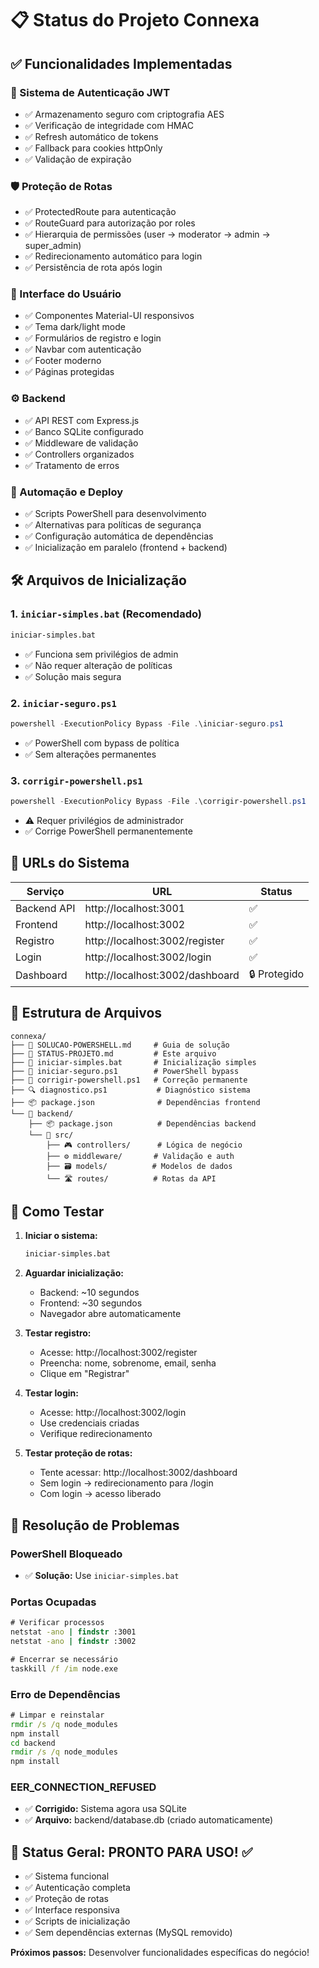 # 📋 Status do Projeto Connexa

## ✅ Funcionalidades Implementadas

### 🔐 Sistema de Autenticação JWT
- ✅ Armazenamento seguro com criptografia AES
- ✅ Verificação de integridade com HMAC
- ✅ Refresh automático de tokens
- ✅ Fallback para cookies httpOnly
- ✅ Validação de expiração

### 🛡️ Proteção de Rotas
- ✅ ProtectedRoute para autenticação
- ✅ RouteGuard para autorização por roles
- ✅ Hierarquia de permissões (user → moderator → admin → super_admin)
- ✅ Redirecionamento automático para login
- ✅ Persistência de rota após login

### 🎨 Interface do Usuário
- ✅ Componentes Material-UI responsivos
- ✅ Tema dark/light mode
- ✅ Formulários de registro e login
- ✅ Navbar com autenticação
- ✅ Footer moderno
- ✅ Páginas protegidas

### ⚙️ Backend
- ✅ API REST com Express.js
- ✅ Banco SQLite configurado
- ✅ Middleware de validação
- ✅ Controllers organizados
- ✅ Tratamento de erros

### 🚀 Automação e Deploy
- ✅ Scripts PowerShell para desenvolvimento
- ✅ Alternativas para políticas de segurança
- ✅ Configuração automática de dependências
- ✅ Inicialização em paralelo (frontend + backend)

## 🛠️ Arquivos de Inicialização

### 1. `iniciar-simples.bat` (Recomendado)
```cmd
iniciar-simples.bat
```
- ✅ Funciona sem privilégios de admin
- ✅ Não requer alteração de políticas
- ✅ Solução mais segura

### 2. `iniciar-seguro.ps1`
```powershell
powershell -ExecutionPolicy Bypass -File .\iniciar-seguro.ps1
```
- ✅ PowerShell com bypass de política
- ✅ Sem alterações permanentes

### 3. `corrigir-powershell.ps1`
```powershell
powershell -ExecutionPolicy Bypass -File .\corrigir-powershell.ps1
```
- ⚠️ Requer privilégios de administrador
- ✅ Corrige PowerShell permanentemente

## 🔗 URLs do Sistema

| Serviço | URL | Status |
|---------|-----|--------|
| Backend API | http://localhost:3001 | ✅ |
| Frontend | http://localhost:3002 | ✅ |
| Registro | http://localhost:3002/register | ✅ |
| Login | http://localhost:3002/login | ✅ |
| Dashboard | http://localhost:3002/dashboard | 🔒 Protegido |

## 📁 Estrutura de Arquivos

```
connexa/
├── 📄 SOLUCAO-POWERSHELL.md     # Guia de solução
├── 📄 STATUS-PROJETO.md         # Este arquivo
├── 🚀 iniciar-simples.bat       # Inicialização simples
├── 🚀 iniciar-seguro.ps1        # PowerShell bypass
├── 🔧 corrigir-powershell.ps1   # Correção permanente
├── 🔍 diagnostico.ps1           # Diagnóstico sistema
├── 📦 package.json              # Dependências frontend
└── 📂 backend/
    ├── 📦 package.json          # Dependências backend
    └── 📂 src/
        ├── 🎮 controllers/      # Lógica de negócio
        ├── ⚙️ middleware/       # Validação e auth
        ├── 🗃️ models/          # Modelos de dados
        └── 🛣️ routes/          # Rotas da API
```

## 🎯 Como Testar

1. **Iniciar o sistema:**
   ```cmd
   iniciar-simples.bat
   ```

2. **Aguardar inicialização:**
   - Backend: ~10 segundos
   - Frontend: ~30 segundos
   - Navegador abre automaticamente

3. **Testar registro:**
   - Acesse: http://localhost:3002/register
   - Preencha: nome, sobrenome, email, senha
   - Clique em "Registrar"

4. **Testar login:**
   - Acesse: http://localhost:3002/login
   - Use credenciais criadas
   - Verifique redirecionamento

5. **Testar proteção de rotas:**
   - Tente acessar: http://localhost:3002/dashboard
   - Sem login → redirecionamento para /login
   - Com login → acesso liberado

## 🔧 Resolução de Problemas

### PowerShell Bloqueado
- ✅ **Solução:** Use `iniciar-simples.bat`

### Portas Ocupadas
```cmd
# Verificar processos
netstat -ano | findstr :3001
netstat -ano | findstr :3002

# Encerrar se necessário
taskkill /f /im node.exe
```

### Erro de Dependências
```cmd
# Limpar e reinstalar
rmdir /s /q node_modules
npm install
cd backend
rmdir /s /q node_modules  
npm install
```

### EER_CONNECTION_REFUSED
- ✅ **Corrigido:** Sistema agora usa SQLite
- ✅ **Arquivo:** backend/database.db (criado automaticamente)

## 🎉 Status Geral: PRONTO PARA USO! ✅

- ✅ Sistema funcional
- ✅ Autenticação completa
- ✅ Proteção de rotas
- ✅ Interface responsiva
- ✅ Scripts de inicialização
- ✅ Sem dependências externas (MySQL removido)

**Próximos passos:** Desenvolver funcionalidades específicas do negócio!
